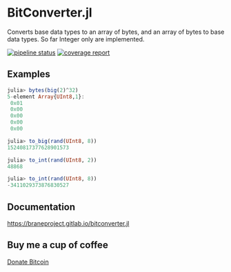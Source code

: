 # BitConverter.jl

Converts base data types to an array of bytes, and an array of bytes to base
data types.
So far Integer only are implemented.

[![pipeline status](https://gitlab.com/braneproject/bitconverter.jl/badges/master/pipeline.svg)](https://gitlab.com/braneproject/bitconverter.jl/commits/master)  [![coverage report](https://gitlab.com/braneproject/bitconverter.jl/badges/master/coverage.svg)](https://gitlab.com/braneproject/bitconverter.jl/commits/master)

## Examples

```julia
julia> bytes(big(2)^32)
5-element Array{UInt8,1}:
 0x01
 0x00
 0x00
 0x00
 0x00
```

```julia
julia> to_big(rand(UInt8, 8))
15240817377628901573

julia> to_int(rand(UInt8, 2))
48868

julia> to_int(rand(UInt8, 8))
-3411029373876830527
```

## Documentation

https://braneproject.gitlab.io/bitconverter.jl

## Buy me a cup of coffee

[Donate Bitcoin](bitcoin:34nvxratCQcQgtbwxMJfkmmxwrxtShTn67)
